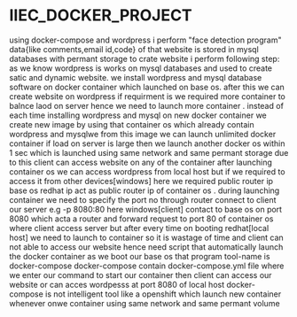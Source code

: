 # IIEC_DOCKER_PROJECT
using docker-compose and wordpress i perform "face detection program" data{like comments,email id,code} of that website is stored in mysql databases with permant storage
to crate website i perform following step:
as we know wordpress is works on mysql databases and used to create satic and dynamic website.
we install wordpress and mysql database software on docker container which launched on base os.
after this we can create website on wordpress 
if requirment is we required more container to balnce laod on server hence we need to launch more container .
instead of each time installing  wordpress and mysql on new docker container we create new image by using that container os which already contain wordpress and mysqlwe 
from this image we can launch unlimited docker container 
if load on server is large then we launch another docker os within 1 sec  which is launched using same network and same permant storage
due to this client can access website on any of the container 
after launching container os we can access wordpress from local host but if we required to access it  from other devices[windows] here we required public  router ip
base os redhat ip act as public router ip of container os .
during launching container we need to specify the port no through router connect to client our server 
e.g   -p 8080:80  here windows[client] contact to base os  on port 8080 which acta a router and forward request to port 80 of container os where client access server
but after every time on booting redhat[local host] we need to launch to container so it is wastage of time and client can not able to access our website 
hence need script that automatically launch the docker container as we boot our base os that program tool-name is docker-compose 
docker-compose contain docker-compose.yml file where we enter our command to start our container then client can access our website or can acces wordpesss at port 8080 of local host 
docker-compose is not intelligent tool like a openshift which launch new  container  whenever onwe container using same network and same permant volume
